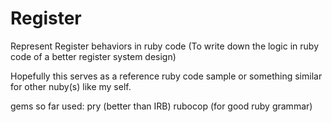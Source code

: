 Register
========

Represent Register behaviors in ruby code (To write down the logic in ruby code of a better register system design)

Hopefully this serves as a reference ruby code sample or something similar for other nuby(s) like my self.

gems so far used:
  pry (better than IRB)
  rubocop (for good ruby grammar)
